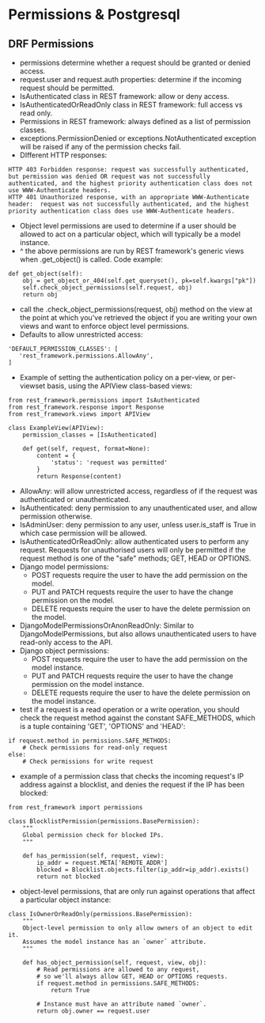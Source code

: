 # Permissions & Postgresql

## DRF Permissions
- permissions determine whether a request should be granted or denied access.
- request.user and request.auth properties: determine if the incoming request should be permitted.
- IsAuthenticated class in REST framework: allow or deny access.
- IsAuthenticatedOrReadOnly class in REST framework: full access vs read only.
- Permissions in REST framework: always defined as a list of permission classes.
- exceptions.PermissionDenied or exceptions.NotAuthenticated exception will be raised if any of the permission checks fail. 
- DIfferent HTTP responses:
```
HTTP 403 Forbidden response: request was successfully authenticated, but permission was denied OR request was not successfully authenticated, and the highest priority authentication class does not use WWW-Authenticate headers.
HTTP 401 Unauthorized response, with an appropriate WWW-Authenticate header:  request was not successfully authenticated, and the highest priority authentication class does use WWW-Authenticate headers.
```
- Object level permissions are used to determine if a user should be allowed to act on a particular object, which will typically be a model instance.
- ^ the above permissions are run by REST framework's generic views when .get_object() is called. Code example:
```
def get_object(self):
    obj = get_object_or_404(self.get_queryset(), pk=self.kwargs["pk"])
    self.check_object_permissions(self.request, obj)
    return obj
```
- call the .check_object_permissions(request, obj) method on the view at the point at which you've retrieved the object if you are writing your own views and want to enforce object level permissions.
- Defaults to allow unrestricted access:
```
'DEFAULT_PERMISSION_CLASSES': [
   'rest_framework.permissions.AllowAny',
]
```
- Example of setting the authentication policy on a per-view, or per-viewset basis, using the APIView class-based views:
```
from rest_framework.permissions import IsAuthenticated
from rest_framework.response import Response
from rest_framework.views import APIView

class ExampleView(APIView):
    permission_classes = [IsAuthenticated]

    def get(self, request, format=None):
        content = {
            'status': 'request was permitted'
        }
        return Response(content)
```
- AllowAny: will allow unrestricted access, regardless of if the request was authenticated or unauthenticated.
- IsAuthenticated: deny permission to any unauthenticated user, and allow permission otherwise.
- IsAdminUser: deny permission to any user, unless user.is_staff is True in which case permission will be allowed.
- IsAuthenticatedOrReadOnly: allow authenticated users to perform any request. Requests for unauthorised users will only be permitted if the request method is one of the "safe" methods; GET, HEAD or OPTIONS. 
- Django model permissions:
  - POST requests require the user to have the add permission on the model.
  - PUT and PATCH requests require the user to have the change permission on the model.
  - DELETE requests require the user to have the delete permission on the model.
- DjangoModelPermissionsOrAnonReadOnly: Similar to DjangoModelPermissions, but also allows unauthenticated users to have read-only access to the API.
- Django object permissions:
  - POST requests require the user to have the add permission on the model instance.
  - PUT and PATCH requests require the user to have the change permission on the model instance.
  - DELETE requests require the user to have the delete permission on the model instance.
- test if a request is a read operation or a write operation, you should check the request method against the constant SAFE_METHODS, which is a tuple containing 'GET', 'OPTIONS' and 'HEAD':
```
if request.method in permissions.SAFE_METHODS:
    # Check permissions for read-only request
else:
    # Check permissions for write request
```
- example of a permission class that checks the incoming request's IP address against a blocklist, and denies the request if the IP has been blocked:
```
from rest_framework import permissions

class BlocklistPermission(permissions.BasePermission):
    """
    Global permission check for blocked IPs.
    """

    def has_permission(self, request, view):
        ip_addr = request.META['REMOTE_ADDR']
        blocked = Blocklist.objects.filter(ip_addr=ip_addr).exists()
        return not blocked
```
- object-level permissions, that are only run against operations that affect a particular object instance:
```
class IsOwnerOrReadOnly(permissions.BasePermission):
    """
    Object-level permission to only allow owners of an object to edit it.
    Assumes the model instance has an `owner` attribute.
    """

    def has_object_permission(self, request, view, obj):
        # Read permissions are allowed to any request,
        # so we'll always allow GET, HEAD or OPTIONS requests.
        if request.method in permissions.SAFE_METHODS:
            return True

        # Instance must have an attribute named `owner`.
        return obj.owner == request.user
```